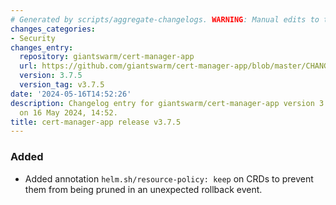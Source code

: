 ```yaml
---
# Generated by scripts/aggregate-changelogs. WARNING: Manual edits to this files will be overwritten.
changes_categories:
- Security
changes_entry:
  repository: giantswarm/cert-manager-app
  url: https://github.com/giantswarm/cert-manager-app/blob/master/CHANGELOG.md#375---2024-05-16
  version: 3.7.5
  version_tag: v3.7.5
date: '2024-05-16T14:52:26'
description: Changelog entry for giantswarm/cert-manager-app version 3.7.5, published
  on 16 May 2024, 14:52.
title: cert-manager-app release v3.7.5
---
```


### Added
- Added annotation `helm.sh/resource-policy: keep` on CRDs to prevent them from being pruned in an unexpected rollback event.

